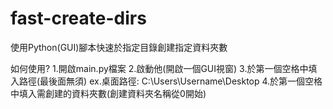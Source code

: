 # fast-create-dirs
使用Python(GUI)腳本快速於指定目錄創建指定資料夾數

如何使用?
1.開啟main.py檔案
2.啟動他(開啟一個GUI視窗)
3.於第一個空格中填入路徑(最後面無須\)
  ex.桌面路徑: C:\Users\Username\Desktop
4.於第一個空格中填入需創建的資料夾數(創建資料夾名稱從0開始)
